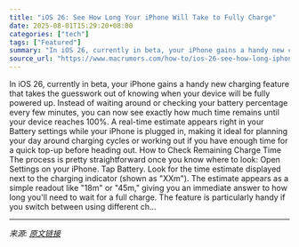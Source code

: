 ```yaml
---
title: "iOS 26: See How Long Your iPhone Will Take to Fully Charge"
date: 2025-08-01T15:29:20+08:00
categories: ["tech"]
tags: ["Featured"]
summary: "In iOS 26, currently in beta, your iPhone gains a handy new charging feature that takes the guesswork out of knowing when your device will be fully powered up. Instead of waiting around or checking yo"
source_url: "https://www.macrumors.com/how-to/ios-26-see-how-long-iphone-fully-charge/"
---
```


In iOS 26, currently in beta, your iPhone gains a handy new charging feature that takes the guesswork out of knowing when your device will be fully powered up. Instead of waiting around or checking your battery percentage every few minutes, you can now see exactly how much time remains until your device reaches 100%. A real-time estimate appears right in your Battery settings while your iPhone is plugged in, making it ideal for planning your day around charging cycles or working out if you have enough time for a quick top-up before heading out. How to Check Remaining Charge Time The process is pretty straightforward once you know where to look: Open Settings on your iPhone. Tap Battery. Look for the time estimate displayed next to the charging indicator (shown as "XXm"). The estimate appears as a simple readout like "18m" or "45m," giving you an immediate answer to how long you'll need to wait for a full charge. The feature is particularly handy if you switch between using different ch...

---

*来源: [原文链接](https://www.macrumors.com/how-to/ios-26-see-how-long-iphone-fully-charge/)*
